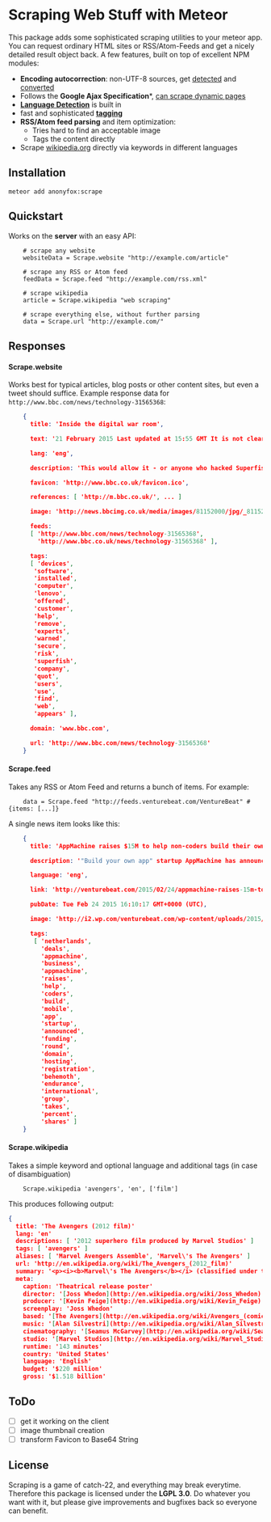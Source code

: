 # Scraping Web Stuff with Meteor

This package adds some sophisticated scraping utilities to your meteor app. You can request ordinary
HTML sites or RSS/Atom-Feeds and get a nicely detailed result object back. A few features, built on top of
excellent NPM modules:

- **Encoding autocorrection**: non-UTF-8 sources, get [detected](https://github.com/runk/node-chardet) and [converted](https://github.com/ashtuchkin/iconv-lite)
- Follows the **Google Ajax Specification***, [can scrape dynamic pages](https://developers.google.com/webmasters/ajax-crawling/)
- **[Language Detection](https://github.com/wooorm/franc)** is built in
- fast and sophisticated **[tagging](https://github.com/nefiltari/yaki)**
- **RSS/Atom feed parsing** and item optimization:
  - Tries hard to find an acceptable image
  - Tags the content directly
- Scrape [wikipedia.org](http://en.wikipedia.org/) directly via keywords in different languages

## Installation

`meteor add anonyfox:scrape`

## Quickstart

Works on the **server** with an easy API:

````coffee-script
    # scrape any website
    websiteData = Scrape.website "http://example.com/article"

    # scrape any RSS or Atom feed
    feedData = Scrape.feed "http://example.com/rss.xml"

    # scrape wikipedia
    article = Scrape.wikipedia "web scraping"

    # scrape everything else, without further parsing
    data = Scrape.url "http://example.com/"
````

## Responses

#### Scrape.website

Works best for typical articles, blog posts or other content sites, but even a tweet should
suffice. Example response data for `http://www.bbc.com/news/technology-31565368`:
````json
    {
      title: 'Inside the digital war room',

      text: '21 February 2015 Last updated at 15:55 GMT It is not clear how many devices have the software installed Chinese computer maker Lenovo is offering customers a tool to help them remove pre-installed software that experts warned was a security risk. The Superfish adware [...]', # shortened, actually here is the full text !

      lang: 'eng',

      description: 'This would allow it - or anyone who hacked Superfish - to collect data over secure web connections. Users had initially complained about intrusive pop-up ads appearing on their browsers. Lenovo said on Thursday it had disabled it because of customer complaints. Superfish was designed to help users find products by visually analysing images on the web to find the cheapest ones. Superfish appears to work by substituting its own security key for the encryption certificates used by many websites.',

      favicon: 'http://www.bbc.co.uk/favicon.ico',

      references: [ 'http://m.bbc.co.uk/', ... ]

      image: 'http://news.bbcimg.co.uk/media/images/81152000/jpg/_81152777_81101864.jpg',

      feeds:
      [ 'http://www.bbc.com/news/technology-31565368',
        'http://www.bbc.co.uk/news/technology-31565368' ],

      tags:
      [ 'devices',
       'software',
       'installed',
       'computer',
       'lenovo',
       'offered',
       'customer',
       'help',
       'remove',
       'experts',
       'warned',
       'secure',
       'risk',
       'superfish',
       'company',
       'quot',
       'users',
       'use',
       'find',
       'web',
       'appears' ],

      domain: 'www.bbc.com',

      url: 'http://www.bbc.com/news/technology-31565368'
    }
````

#### Scrape.feed

Takes any RSS or Atom Feed and returns a bunch of items. For example:

````coffee-script
    data = Scrape.feed "http://feeds.venturebeat.com/VentureBeat" # {items: [...]}
````

A single news item looks like this:
````json
    {
      title: 'AppMachine raises $15M to help non-coders build their own mobile apps',

      description: '"Build your own app" startup AppMachine has announced a $15.2 million funding round, as domain hosting and registration behemoth Endurance International Group takes 40 percent in shares.',

      language: 'eng',

      link: 'http://venturebeat.com/2015/02/24/appmachine-raises-15m-to-help-non-coders-build-their-own-apps/',

      pubDate: Tue Feb 24 2015 16:10:17 GMT+0000 (UTC),

      image: 'http://i2.wp.com/venturebeat.com/wp-content/uploads/2015/02/Apps1.jpg?resize=160%2C140',

      tags:
       [ 'netherlands',
         'deals',
         'appmachine',
         'business',
         'appmachine',
         'raises',
         'help',
         'coders',
         'build',
         'mobile',
         'app',
         'startup',
         'announced',
         'funding',
         'round',
         'domain',
         'hosting',
         'registration',
         'behemoth',
         'endurance',
         'international',
         'group',
         'takes',
         'percent',
         'shares' ]
    }
````

#### Scrape.wikipedia

Takes a simple keyword and optional language and additional tags (in case of disambiguation)

````coffee-script
    Scrape.wikipedia 'avengers', 'en', ['film']
````

This produces following output:
````json
{
  title: 'The Avengers (2012 film)'
  lang: 'en'
  descriptions: [ '2012 superhero film produced by Marvel Studios' ]
  tags: [ 'avengers' ]
  aliases: [ 'Marvel Avengers Assemble', 'Marvel\'s The Avengers' ]
  url: 'http://en.wikipedia.org/wiki/The_Avengers_(2012_film)'
  summary: '<p><i><b>Marvel\'s The Avengers</b></i> (classified under the name <i><b>Marvel Avengers Assemble</b></i> in the United Kingdom and Ireland), or simply <i><b>The Avengers</b></i>, is a 2012 American superhero film based on the Marvel Comics superhero team of the same name, produced by Marvel Studios and distributed by Walt Disney Studios Motion Pictures.<sup class="reference plainlinks nourlexpansion" id="ref_1">1</sup> It is the sixth installment in the Marvel Cinematic Universe. The film was written [...]'
  meta:
    caption: 'Theatrical release poster'
    director: '[Joss Whedon](http://en.wikipedia.org/wiki/Joss_Whedon)'
    producer: '[Kevin Feige](http://en.wikipedia.org/wiki/Kevin_Feige)'
    screenplay: 'Joss Whedon'
    based: '[The Avengers](http://en.wikipedia.org/wiki/Avengers_(comics))'
    music: '[Alan Silvestri](http://en.wikipedia.org/wiki/Alan_Silvestri)'
    cinematography: '[Seamus McGarvey](http://en.wikipedia.org/wiki/Seamus_McGarvey)'
    studio: '[Marvel Studios](http://en.wikipedia.org/wiki/Marvel_Studios)'
    runtime: '143 minutes'
    country: 'United States'
    language: 'English'
    budget: '$220 million'
    gross: '$1.518 billion'
````

## ToDo

- [ ] get it working on the client
- [ ] image thumbnail creation
- [ ] transform Favicon to Base64 String

## License

Scraping is a game of catch-22, and everything may break everytime. Therefore this package is licensed under
the **LGPL 3.0**. Do whatever you want with it, but please give improvements and bugfixes back so everyone can benefit.